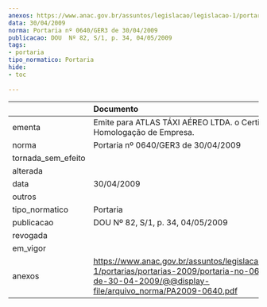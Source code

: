 ```yaml
---
anexos: https://www.anac.gov.br/assuntos/legislacao/legislacao-1/portarias/portarias-2009/portaria-no-0640-ger3-de-30-04-2009/@@display-file/arquivo_norma/PA2009-0640.pdf
data: 30/04/2009
norma: Portaria nº 0640/GER3 de 30/04/2009
publicacao: DOU  Nº 82, S/1, p. 34, 04/05/2009
tags:
- portaria
tipo_normatico: Portaria
hide: 
- toc 
 
---
```


|                    | Documento                                                                                                                                                          |
|:-------------------|:-------------------------------------------------------------------------------------------------------------------------------------------------------------------|
| ementa             | Emite para ATLAS TÁXI AÉREO LTDA. o Certificado de Homologação de Empresa.                                                                                         |
| norma              | Portaria nº 0640/GER3 de 30/04/2009                                                                                                                                |
| tornada_sem_efeito |                                                                                                                                                                    |
| alterada           |                                                                                                                                                                    |
| data               | 30/04/2009                                                                                                                                                         |
| outros             |                                                                                                                                                                    |
| tipo_normatico     | Portaria                                                                                                                                                           |
| publicacao         | DOU  Nº 82, S/1, p. 34, 04/05/2009                                                                                                                                 |
| revogada           |                                                                                                                                                                    |
| em_vigor           |                                                                                                                                                                    |
| anexos             | https://www.anac.gov.br/assuntos/legislacao/legislacao-1/portarias/portarias-2009/portaria-no-0640-ger3-de-30-04-2009/@@display-file/arquivo_norma/PA2009-0640.pdf |